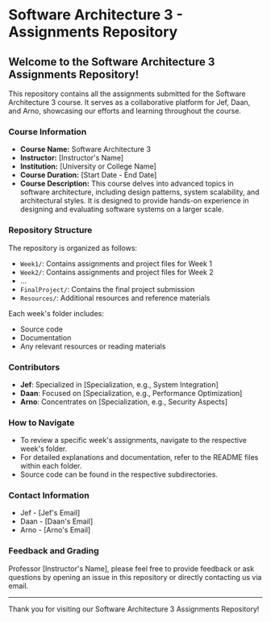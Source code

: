 # Software Architecture 3 - Assignments Repository

## Welcome to the Software Architecture 3 Assignments Repository!

This repository contains all the assignments submitted for the Software Architecture 3 course. It serves as a collaborative platform for Jef, Daan, and Arno, showcasing our efforts and learning throughout the course.

### Course Information
- **Course Name:** Software Architecture 3
- **Instructor:** [Instructor's Name]
- **Institution:** [University or College Name]
- **Course Duration:** [Start Date - End Date]
- **Course Description:** This course delves into advanced topics in software architecture, including design patterns, system scalability, and architectural styles. It is designed to provide hands-on experience in designing and evaluating software systems on a larger scale.

### Repository Structure

The repository is organized as follows:

- `Week1/`: Contains assignments and project files for Week 1
- `Week2/`: Contains assignments and project files for Week 2
- ...
- `FinalProject/`: Contains the final project submission
- `Resources/`: Additional resources and reference materials

Each week's folder includes:
- Source code
- Documentation
- Any relevant resources or reading materials

### Contributors

- **Jef**: Specialized in [Specialization, e.g., System Integration]
- **Daan**: Focused on [Specialization, e.g., Performance Optimization]
- **Arno**: Concentrates on [Specialization, e.g., Security Aspects]

### How to Navigate

- To review a specific week's assignments, navigate to the respective week's folder.
- For detailed explanations and documentation, refer to the README files within each folder.
- Source code can be found in the respective subdirectories.

### Contact Information

- Jef - [Jef's Email]
- Daan - [Daan's Email]
- Arno - [Arno's Email]

### Feedback and Grading

Professor [Instructor's Name], please feel free to provide feedback or ask questions by opening an issue in this repository or directly contacting us via email.

---

Thank you for visiting our Software Architecture 3 Assignments Repository!
